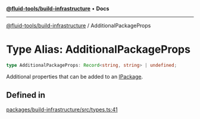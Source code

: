 [**@fluid-tools/build-infrastructure**](../README.md) • **Docs**

***

[@fluid-tools/build-infrastructure](../README.md) / AdditionalPackageProps

# Type Alias: AdditionalPackageProps

```ts
type AdditionalPackageProps: Record<string, string> | undefined;
```

Additional properties that can be added to an [IPackage](../interfaces/IPackage.md).

## Defined in

[packages/build-infrastructure/src/types.ts:41](https://github.com/microsoft/FluidFramework/blob/main/build-tools/packages/build-infrastructure/src/types.ts#L41)
